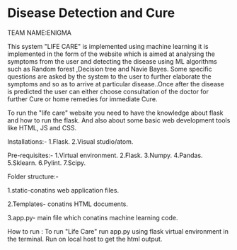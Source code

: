 # Disease Detection and Cure

TEAM NAME:ENIGMA

This system "LIFE CARE" is implemented using machine learning it is implemented in the form of the website which is aimed at analysing the symptoms from the user and detecting the disease using ML algorithms such as Random forest ,Decision tree and Navie Bayes.
Some specific questions are asked by the system to the user to further elaborate  the symptoms and so as to arrive at particular disease..Once after the disease is predicted the user can either choose consultation of the doctor for further Cure or home remedies for immediate Cure.

To run the "life care" website you need to have the knowledge about flask and how to run the flask.
And also about some basic web development tools like HTML, JS and CSS.

Installations:-
1.Flask.
2.Visual studio/atom.

Pre-requisites:-
1.Virtual environment.
2.Flask.
3.Numpy.
4.Pandas.
5.Sklearn.
6.Pylint.
7.Scipy.

Folder structure:-

1.static-conatins web application files.

2.Templates- conatins HTML documents.

3.app.py- main file which conatins machine learning code.

How to run :
To run "Life Care" run app.py using flask virtual environment in the terminal. Run on local host to get the html output. 
